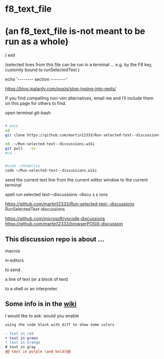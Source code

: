 
# f8_text_file
# (an f8_text_file is-not meant to be run as a whole)
)
exit

(selected lines from this file can be run in a terminal ... e.g. by the F8 key, customly bound to runSelectedText  )

echo '-------- section --------'










https://blog.jpalardy.com/posts/stop-typing-into-repls/

If you find compelling non-vim alternatives, email me and I’ll include them on this page for others to find.






open terminal git-bash

```bash

# once
cd
git clone https://github.com/martin12333/Run-selected-text--discussions.wiki.git

cd  ~/Run-selected-text--discussions.wiki
git pull   -vv
#cd -


#code ~/OneDrive
code ~/Run-selected-text--discussions.wiki

```





send the current text line from the current editor window to the current terminal


spell
run selected text--discussions
-discu s s ions


https://github.com/martin12333/Run-selected-text--discussions
RunSelectedText-discussions

https://github.com/microsoft/vscode-discussions
https://github.com/martin12333/browserPOSIX-discussion





## This discussion repo is about ...

macros

in editors

to send

a line of text (or a block of text)

to a shell or an interpreter.

## Some info is in the [wiki]()

I would like to ask: would you enable





```diff
using the code block with diff to show some colors

- text in red
+ text in green
! text in orange
# text in gray
@@ text in purple (and bold)@@

```
